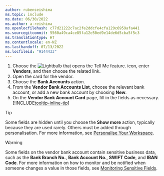 ```yaml
---
author: rubenseishima
ms.topic: include
ms.date: 06/30/2022
ms.author: a-reishima
ms.openlocfilehash: c77d21222c7ac2fe2ddcfe4cfa129c6959afa441
ms.sourcegitcommit: 5560a49ca4ce85fa12e50ed9e14de6d5cba5f5c3
ms.translationtype: HT
ms.contentlocale: en-NZ
ms.lasthandoff: 07/13/2022
ms.locfileid: "9144433"
---
```

1. Choose the ![Lightbulb that opens the Tell Me feature.](../media/ui-search/search_small.png "Tell me what you want to do") icon, enter **Vendors**, and then choose the related link.
2. Open the card for the vendor.
3. Choose the **Bank Accounts** action.
4. From the **Vendor Bank Accounts List**, choose the relevant bank account, or add a new bank account by choosing **New**.
5. On the **Vendor Bank Account Card** page, fill in the fields as necessary. [!INCLUDE[tooltip-inline-tip](../includes/tooltip-inline-tip_md.md)]

> [!TIP]
> Some fields are hidden until you choose the **Show more** action, typically because they are used rarely. Others must be added through personalisation. For more information, see [Personalise Your Workspace](../ui-personalization-user.md).

> [!WARNING]
> Some fields on the vendor bank account contain sensitive business data, such as the **Bank Branch No.**, **Bank Account No.**, **SWIFT Code**, and **IBAN Code**. For more information on how to monitor and be notified when someone changes a value in those fields, see [Monitoring Sensitive Fields](../across-log-changes.md#monitoring-sensitive-fields).
